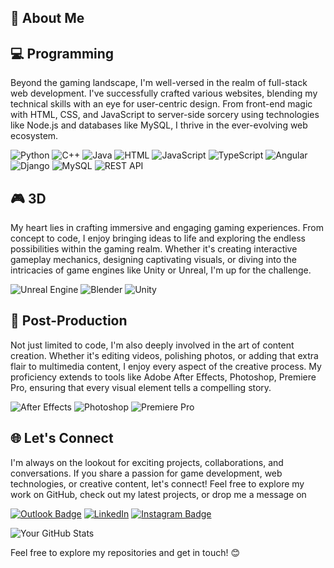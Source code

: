 ## 🚀 About Me

## 💻 Programming 

Beyond the gaming landscape, I'm well-versed in the realm of full-stack web development. I've successfully crafted various websites, blending my technical skills with an eye for user-centric design. From front-end magic with HTML, CSS, and JavaScript to server-side sorcery using technologies like Node.js and databases like MySQL, I thrive in the ever-evolving web ecosystem.

![Python](https://img.icons8.com/color/48/000000/python.png)
![C++](https://img.icons8.com/color/48/000000/c-plus-plus-logo.png)
![Java](https://img.icons8.com/color/48/000000/java-coffee-cup-logo.png)
![HTML](https://img.icons8.com/color/48/000000/html-5.png)
![JavaScript](https://img.icons8.com/color/48/000000/javascript.png)
![TypeScript](https://img.icons8.com/color/48/000000/typescript.png)
![Angular](https://img.icons8.com/color/48/000000/angularjs.png)
![Django](https://img.icons8.com/color/48/000000/django.png)
![MySQL](https://img.icons8.com/color/48/000000/mysql-logo.png)
![REST API](https://img.icons8.com/color/48/000000/api.png)


## 🎮 3D

My heart lies in crafting immersive and engaging gaming experiences. From concept to code, I enjoy bringing ideas to life and exploring the endless possibilities within the gaming realm. Whether it's creating interactive gameplay mechanics, designing captivating visuals, or diving into the intricacies of game engines like Unity or Unreal, I'm up for the challenge.

![Unreal Engine](https://img.icons8.com/color/48/000000/unreal-engine.png)
![Blender](https://img.icons8.com/?size=48&id=65231&format=png)
![Unity](https://img.icons8.com/color/48/000000/unity.png)


## 🎨 Post-Production

Not just limited to code, I'm also deeply involved in the art of content creation. Whether it's editing videos, polishing photos, or adding that extra flair to multimedia content, I enjoy every aspect of the creative process. My proficiency extends to tools like Adobe After Effects, Photoshop, Premiere Pro, ensuring that every visual element tells a compelling story.

![After Effects](https://img.icons8.com/color/48/000000/adobe-after-effects.png)
![Photoshop](https://img.icons8.com/color/48/000000/adobe-photoshop.png)
![Premiere Pro](https://img.icons8.com/color/48/000000/adobe-premiere-pro.png)


## 🌐 Let's Connect

I'm always on the lookout for exciting projects, collaborations, and conversations. If you share a passion for game development, web technologies, or creative content, let's connect! Feel free to explore my work on GitHub, check out my latest projects, or drop me a message on

[![Outlook Badge](https://img.shields.io/badge/Outlook-blue?style=for-the-badge&logo=microsoft-outlook&labelColor=blue)](mailto:umeshprakash123@outlook.com)
[![LinkedIn](https://img.shields.io/badge/LinkedIn-blue?style=for-the-badge&logo=linkedin&labelColor=blue)](https://www.linkedin.com/in/umesh-prakash-90233125b/)
[![Instagram Badge](https://img.shields.io/badge/Instagram-white?style=for-the-badge&logo=instagram&labelColor=white)]([https://www.instagram.com/x_dreamist/])


![Your GitHub Stats](https://github-readme-stats.vercel.app/api?username=YourGitHubUsername&show_icons=true&hide=prs&theme=radical)

Feel free to explore my repositories and get in touch! 😊
